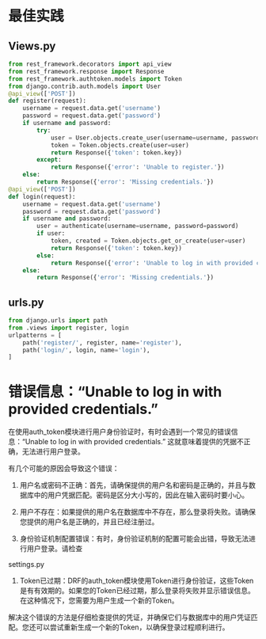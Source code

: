 # 最佳实践

## Views.py

```python
from rest_framework.decorators import api_view
from rest_framework.response import Response
from rest_framework.authtoken.models import Token
from django.contrib.auth.models import User
@api_view(['POST'])
def register(request):
    username = request.data.get('username')
    password = request.data.get('password')
    if username and password:
        try:
            user = User.objects.create_user(username=username, password=password)
            token = Token.objects.create(user=user)
            return Response({'token': token.key})
        except:
            return Response({'error': 'Unable to register.'})
    else:
        return Response({'error': 'Missing credentials.'})
@api_view(['POST'])
def login(request):
    username = request.data.get('username')
    password = request.data.get('password')
    if username and password:
        user = authenticate(username=username, password=password)
        if user:
            token, created = Token.objects.get_or_create(user=user)
            return Response({'token': token.key})
        else:
            return Response({'error': 'Unable to log in with provided credentials.'})
    else:
        return Response({'error': 'Missing credentials.'})
```

## urls.py

```python
from django.urls import path
from .views import register, login
urlpatterns = [
    path('register/', register, name='register'),
    path('login/', login, name='login'),
]
```

# 错误信息：“Unable to log in with provided credentials.”

在使用auth_token模块进行用户身份验证时，有时会遇到一个常见的错误信息：“Unable to log in with provided credentials.” 这就意味着提供的凭据不正确，无法进行用户登录。

有几个可能的原因会导致这个错误：

1. 用户名或密码不正确：首先，请确保提供的用户名和密码是正确的，并且与数据库中的用户凭据匹配。密码是区分大小写的，因此在输入密码时要小心。

1. 用户不存在：如果提供的用户名在数据库中不存在，那么登录将失败。请确保您提供的用户名是正确的，并且已经注册过。

1. 身份验证机制配置错误：有时，身份验证机制的配置可能会出错，导致无法进行用户登录。请检查

settings.py

1. Token已过期：DRF的auth_token模块使用Token进行身份验证，这些Token是有有效期的。如果您的Token已经过期，那么登录将失败并显示错误信息。在这种情况下，您需要为用户生成一个新的Token。

解决这个错误的方法是仔细检查提供的凭证，并确保它们与数据库中的用户凭证匹配。您还可以尝试重新生成一个新的Token，以确保登录过程顺利进行。